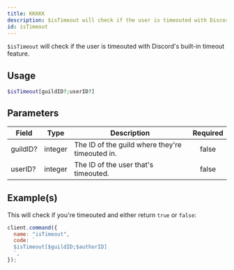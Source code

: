 ```yaml
---
title: KKKKK
description: $isTimeout will check if the user is timeouted with Discord's built-in timeout feature.
id: isTimeout
---
```


`$isTimeout` will check if the user is timeouted with Discord's built-in timeout feature.

## Usage

```php
$isTimeout[guildID?;userID?]
```

## Parameters

| Field    | Type    | Description                                     | Required |
| -------- | ------- | ----------------------------------------------- | :------: |
| guildID? | integer | The ID of the guild where they're timeouted in. |  false   |
| userID?  | integer | The ID of the user that's timeouted.            |  false   |

## Example(s)

This will check if you're timeouted and either return `true` or `false`:

```javascript
client.command({
  name: "isTimeout",
  code: `
  $isTimeout[$guildID;$authorID]
  `,
});
```
